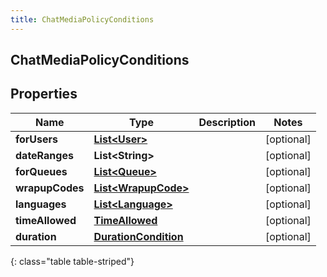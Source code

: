 ```yaml
---
title: ChatMediaPolicyConditions
---
```

## ChatMediaPolicyConditions


## Properties

| Name | Type | Description | Notes |
| ------------ | ------------- | ------------- | ------------- |
| **forUsers** | [**List&lt;User&gt;**](User.html) |  |  [optional] |
| **dateRanges** | **List&lt;String&gt;** |  |  [optional] |
| **forQueues** | [**List&lt;Queue&gt;**](Queue.html) |  |  [optional] |
| **wrapupCodes** | [**List&lt;WrapupCode&gt;**](WrapupCode.html) |  |  [optional] |
| **languages** | [**List&lt;Language&gt;**](Language.html) |  |  [optional] |
| **timeAllowed** | [**TimeAllowed**](TimeAllowed.html) |  |  [optional] |
| **duration** | [**DurationCondition**](DurationCondition.html) |  |  [optional] |
{: class="table table-striped"}



